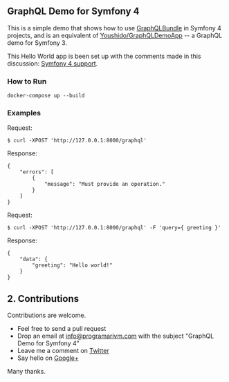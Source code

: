 ## GraphQL Demo for Symfony 4

This is a simple demo that shows how to use [GraphQLBundle](https://github.com/Youshido/GraphQLBundle) in Symfony 4 projects, and is an equivalent of [Youshido/GraphQLDemoApp](https://github.com/Youshido/GraphQLDemoApp/blob/master/README.md) -- a GraphQL demo for Symfony 3.

This Hello World app is been set up with the comments made in this discussion: [Symfony 4 support](https://github.com/Youshido/GraphQLBundle/issues/68).

### How to Run

    docker-compose up --build

### Examples

Request:

    $ curl -XPOST 'http://127.0.0.1:8000/graphql'

Response:

    {
        "errors": [
            {
                "message": "Must provide an operation."
            }
        ]
    }

Request:

    $ curl -XPOST 'http://127.0.0.1:8000/graphql' -F 'query={ greeting }'

Response:

    {
        "data": {
            "greeting": "Hello world!"
        }
    }

## 2. Contributions

Contributions are welcome.

- Feel free to send a pull request
- Drop an email at info@programarivm.com with the subject "GraphQL Demo for Symfony 4"
- Leave me a comment on [Twitter](https://twitter.com/programarivm)
- Say hello on [Google+](https://plus.google.com/+Programarivm)

Many thanks.
